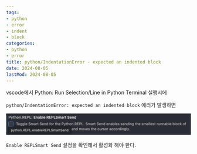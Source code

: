 ```yaml
---
tags:
- python
- error
- indent
- block
categories:
- python
- error
title: python/IndentationError - expected an indented block
date: 2024-08-05
lastMod: 2024-08-05
---
```



vscode에서 Python: Run Selection/Line in Python Terminal 실행시에

`python/IndentationError: expected an indented block` 에러가 발생하면



![](/assets/cqjmrx2.png)



`Enable REPLSmart Send` 설정을 확인해서 활성화 해야 한다.












